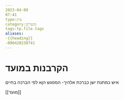 ```yaml
---
2023-04-09
07:41
type:עיון
category:מועדים
tags:tp.file.tags
aliases:
-{{heading}}
-090420230741
---
```

# הקרבנות במועד

איש כמתנת ישן כברכת אלהיך- המפגש הןא לפי הברכה בחיים

[[מועד]]